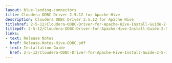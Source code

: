 ```yaml
---
layout: blue-landing-connectors
title: Cloudera ODBC Driver 2.5.12 for Apache Hive
description: Cloudera ODBC Driver 2.5.12 for Apache Hive
titlehref: 2-5-12/Cloudera-ODBC-Driver-for-Apache-Hive-Install-Guide-2-5-12.pdf
titlepdf: 2-5-12/Cloudera-ODBC-Driver-for-Apache-Hive-Install-Guide-2-5-12.pdf
links:
- text: Release Notes
  href: Release-Notes-Hive-ODBC.pdf
- text: Installation Guide
  href: 2-5-12/Cloudera-ODBC-Driver-for-Apache-Hive-Install-Guide-2-5-12.pdf
---
```

